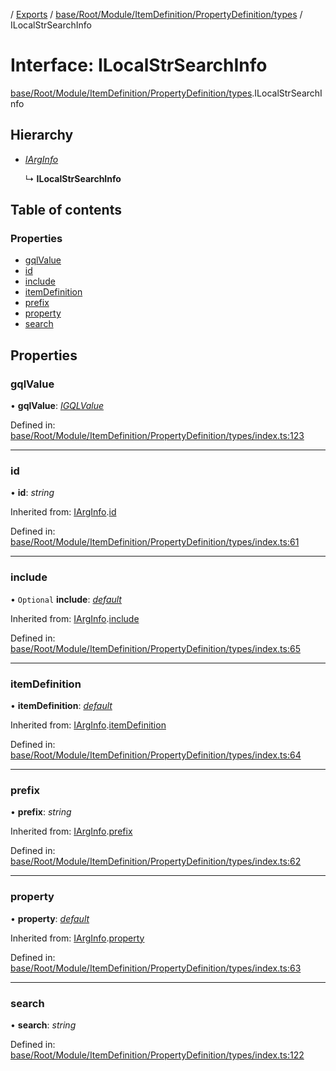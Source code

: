 [](../README.md) / [Exports](../modules.md) / [base/Root/Module/ItemDefinition/PropertyDefinition/types](../modules/base_root_module_itemdefinition_propertydefinition_types.md) / ILocalStrSearchInfo

# Interface: ILocalStrSearchInfo

[base/Root/Module/ItemDefinition/PropertyDefinition/types](../modules/base_root_module_itemdefinition_propertydefinition_types.md).ILocalStrSearchInfo

## Hierarchy

* [*IArgInfo*](base_root_module_itemdefinition_propertydefinition_types.iarginfo.md)

  ↳ **ILocalStrSearchInfo**

## Table of contents

### Properties

- [gqlValue](base_root_module_itemdefinition_propertydefinition_types.ilocalstrsearchinfo.md#gqlvalue)
- [id](base_root_module_itemdefinition_propertydefinition_types.ilocalstrsearchinfo.md#id)
- [include](base_root_module_itemdefinition_propertydefinition_types.ilocalstrsearchinfo.md#include)
- [itemDefinition](base_root_module_itemdefinition_propertydefinition_types.ilocalstrsearchinfo.md#itemdefinition)
- [prefix](base_root_module_itemdefinition_propertydefinition_types.ilocalstrsearchinfo.md#prefix)
- [property](base_root_module_itemdefinition_propertydefinition_types.ilocalstrsearchinfo.md#property)
- [search](base_root_module_itemdefinition_propertydefinition_types.ilocalstrsearchinfo.md#search)

## Properties

### gqlValue

• **gqlValue**: [*IGQLValue*](gql_querier.igqlvalue.md)

Defined in: [base/Root/Module/ItemDefinition/PropertyDefinition/types/index.ts:123](https://github.com/onzag/itemize/blob/5fcde7cf/base/Root/Module/ItemDefinition/PropertyDefinition/types/index.ts#L123)

___

### id

• **id**: *string*

Inherited from: [IArgInfo](base_root_module_itemdefinition_propertydefinition_types.iarginfo.md).[id](base_root_module_itemdefinition_propertydefinition_types.iarginfo.md#id)

Defined in: [base/Root/Module/ItemDefinition/PropertyDefinition/types/index.ts:61](https://github.com/onzag/itemize/blob/5fcde7cf/base/Root/Module/ItemDefinition/PropertyDefinition/types/index.ts#L61)

___

### include

• `Optional` **include**: [*default*](../classes/base_root_module_itemdefinition_include.default.md)

Inherited from: [IArgInfo](base_root_module_itemdefinition_propertydefinition_types.iarginfo.md).[include](base_root_module_itemdefinition_propertydefinition_types.iarginfo.md#include)

Defined in: [base/Root/Module/ItemDefinition/PropertyDefinition/types/index.ts:65](https://github.com/onzag/itemize/blob/5fcde7cf/base/Root/Module/ItemDefinition/PropertyDefinition/types/index.ts#L65)

___

### itemDefinition

• **itemDefinition**: [*default*](../classes/base_root_module_itemdefinition.default.md)

Inherited from: [IArgInfo](base_root_module_itemdefinition_propertydefinition_types.iarginfo.md).[itemDefinition](base_root_module_itemdefinition_propertydefinition_types.iarginfo.md#itemdefinition)

Defined in: [base/Root/Module/ItemDefinition/PropertyDefinition/types/index.ts:64](https://github.com/onzag/itemize/blob/5fcde7cf/base/Root/Module/ItemDefinition/PropertyDefinition/types/index.ts#L64)

___

### prefix

• **prefix**: *string*

Inherited from: [IArgInfo](base_root_module_itemdefinition_propertydefinition_types.iarginfo.md).[prefix](base_root_module_itemdefinition_propertydefinition_types.iarginfo.md#prefix)

Defined in: [base/Root/Module/ItemDefinition/PropertyDefinition/types/index.ts:62](https://github.com/onzag/itemize/blob/5fcde7cf/base/Root/Module/ItemDefinition/PropertyDefinition/types/index.ts#L62)

___

### property

• **property**: [*default*](../classes/base_root_module_itemdefinition_propertydefinition.default.md)

Inherited from: [IArgInfo](base_root_module_itemdefinition_propertydefinition_types.iarginfo.md).[property](base_root_module_itemdefinition_propertydefinition_types.iarginfo.md#property)

Defined in: [base/Root/Module/ItemDefinition/PropertyDefinition/types/index.ts:63](https://github.com/onzag/itemize/blob/5fcde7cf/base/Root/Module/ItemDefinition/PropertyDefinition/types/index.ts#L63)

___

### search

• **search**: *string*

Defined in: [base/Root/Module/ItemDefinition/PropertyDefinition/types/index.ts:122](https://github.com/onzag/itemize/blob/5fcde7cf/base/Root/Module/ItemDefinition/PropertyDefinition/types/index.ts#L122)

